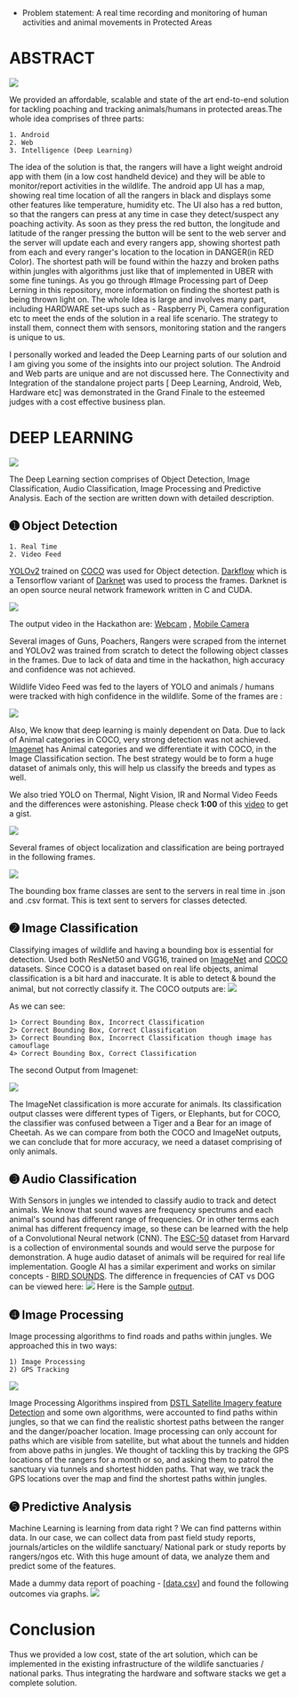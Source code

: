 + Problem statement: A real time recording and monitoring of human activities and animal movements in Protected Areas

# ABSTRACT
<img src="https://github.com/mad-skull/Save-Animals/blob/master/img/overview.JPG">

We provided an affordable, scalable and state of the art end-to-end solution for tackling poaching and tracking animals/humans in protected areas.The whole idea comprises of three parts:

    1. Android
    2. Web
    3. Intelligence (Deep Learning)
    
The idea of the solution is that, the rangers will have a light weight android app with them (in a low cost handheld device) and they will be able to monitor/report activities in the wildlife. The android app UI has a map, showing real time location of all the rangers in black and displays some other features like temperature, humidity etc. The UI also has a red button, so that the rangers can press at any time in case they detect/suspect any poaching activity. As soon as they press the red button, the longitude and latitude of the ranger pressing the button will be sent to the web server and the server will update each and every rangers app, showing shortest path from each and every ranger's location to the location in DANGER(in RED Color). The shortest path will be found within the hazzy and broken paths within jungles with algorithms just like that of implemented in UBER with some fine tunings. As you go through #Image Processing part of Deep Lerning in this repository, more information on finding the shortest path is being thrown light on. The whole Idea is large and involves many part, including HARDWARE set-ups such as - Raspberry Pi, Camera configuration etc to meet the ends of the solution in a real life scenario. The strategy to install them, connect them with sensors, monitoring station and the rangers is unique to us.

I personally worked and leaded the Deep Learning parts of our solution and I am giving you some of the insights into our project solution. The Android and Web parts are unique and are not discussed here. The Connectivity and Integration of the standalone project parts [ Deep Learning, Android, Web, Hardware etc] was demonstrated in the Grand Finale to the esteemed judges with a cost effective business plan.

# DEEP LEARNING
<img src="https://github.com/mad-skull/Save-Animals/blob/master/img/deep.jpg">

The Deep Learning section comprises of Object Detection, Image Classification, Audio Classification, Image Processing and Predictive Analysis. Each of the section are written down with detailed description.

<h2> ➊ Object Detection </h2>

    1. Real Time
    2. Video Feed
    
[YOLOv2](https://pjreddie.com/darknet/yolo/) trained on [COCO](http://cocodataset.org) was used for Object detection. [Darkflow](https://github.com/thtrieu/darkflow) which is a Tensorflow variant of [Darknet](https://github.com/pjreddie/darknet) was used to process the frames. Darknet is an open source neural network framework written in C and CUDA. 

<img src="https://github.com/mad-skull/Save-Animals/blob/master/img/yolo.JPG">

The output video in the Hackathon are: [Webcam](https://youtu.be/SJxoIHBeOB0) , [Mobile Camera](https://youtu.be/qkzmv4ny7VM)

Several images of Guns, Poachers, Rangers were scraped from the internet and YOLOv2 was trained from scratch to detect the following object classes in the frames. Due to lack of data and time in the hackathon, high accuracy and confidence was not achieved.

Wildlife Video Feed was fed to the layers of YOLO and animals / humans were tracked with high confidence in the wildlife. Some of the frames are :

<img src="https://github.com/mad-skull/Save-Animals/blob/master/img/wildd.jpg">

Also, We know that deep learning is mainly dependent on Data. Due to lack of Animal categories in COCO, very strong detection was not achieved. [Imagenet](http://www.image-net.org/) has Animal categories and we differentiate it with COCO, in the Image Classification section. The best strategy would be to form a huge dataset of animals only, this will help us classify the breeds and types as well.

We also tried YOLO on Thermal, Night Vision, IR and Normal Video Feeds and the differences were astonishing. Please check <b>1:00</b> of this [video](https://youtu.be/sCrg1bD2Lno) to get a gist.

<img src="https://github.com/mad-skull/Save-Animals/blob/master/img/ewd2.jpg">

Several frames of object localization and classification are being portrayed in the following frames.

<img src="https://github.com/mad-skull/Save-Animals/blob/master/img/thermal2.jpg">

The bounding box frame classes are sent to the servers in real time in .json and .csv format. This is text sent to servers for classes detected.

<h2> ➋ Image Classification </h2>

Classifying images of wildlife and having a bounding box is essential for detection. Used both ResNet50 and VGG16, trained on [ImageNet](https://github.com/mad-akull/Save-Animals/blob/master/Image/Imagenet-script.py) and [COCO](https://github.com/mad-skull/Save-Animals/blob/master/Image/COCO-script.py) datasets. Since COCO is a dataset based on real life objects, animal classification is a bit hard and inaccurate. It is able to detect & bound the animal, but not correctly classify it. The COCO outputs are:
<img src="https://github.com/mad-skull/Save-Animals/blob/master/img/comparison.jpg">

As we can see:

    1> Correct Bounding Box, Incorrect Classification
    2> Correct Bounding Box, Correct Classification
    3> Correct Bounding Box, Incorrect Classification though image has camouflage
    4> Correct Bounding Box, Correct Classification

The second Output from Imagenet:

<img src="https://github.com/mad-skull/Save-Animals/blob/master/Image/output/ResNet50.JPG">

The ImageNet classification is more accurate for animals. Its classification output classes were different types of Tigers, or Elephants, but for COCO, the classifier was confused between a Tiger and a Bear for an image of Cheetah.
As we can compare from both the COCO and ImageNet outputs, we can conclude that for more accuracy, we need a dataset comprising of  only animals.

<h2> ➌ Audio Classification </h2>

With Sensors in jungles we intended to classify audio to track and detect animals. We know that sound waves are frequency spectrums and each animal's sound has different range of frequencies. Or in other terms each animal has different frequency image, so these can be learned with the help of a Convolutional Neural network (CNN). The [ESC-50](https://dataverse.harvard.edu/dataset.xhtml?persistentId=doi:10.7910/DVN/YDEPUT) dataset from Harvard is a collection of environmental sounds and would serve the purpose for demonstration. A huge audio dataset of animals will be required for real life implementation. Google AI has a similar experiment and works on similar concepts - [BIRD SOUNDS](https://experiments.withgoogle.com/ai/bird-sounds/view/). The difference in frequencies of CAT vs DOG can be viewed here:
<img src="https://github.com/mad-skull/Save-Animals/blob/master/img/sound.jpg">
Here is the Sample [output](https://youtu.be/7nNgFzmIUsA).

<h2> ➍ Image Processing </h2>

Image processing algorithms to find roads and paths within jungles. We approached this in two ways:

    1) Image Processing
    2) GPS Tracking
    
<img src="https://github.com/mad-skull/Save-Animals/blob/master/satellite/img/sat_1.jpg">

Image Processing Algorithms inspired from [DSTL Satellite Imagery feature Detection](https://www.kaggle.com/c/dstl-satellite-imagery-feature-detection) and some own algorithms, were accounted to find paths within jungles, so that we can find the realistic shortest paths between the ranger and the danger/poacher location. Image processing can only account for paths which are visible from satellite, but what about the tunnels and hidden from above paths in jungles.
We thought of tackling this by tracking the GPS locations of the rangers for a month or so, and asking them to patrol the sanctuary via tunnels and shortest hidden paths. That way, we track the GPS locations over the map and find the shortest paths within jungles.

<h2> ➎ Predictive Analysis </h2>
Machine Learning is learning from data right ? We can find patterns within data. In our case, we can collect data from past field study reports, journals/articles on the wildlife sanctuary/ National park or study reports by rangers/ngos etc. With this huge amount of data, we analyze them and predict some of the features. 

Made a dummy data report of poaching - [[data.csv](https://github.com/mad-skull/Save-Animals/blob/master/pred/kaz_train.csv)] and found the following outcomes via graphs.
<img src="https://github.com/mad-skull/Save-Animals/blob/master/pred/graph.jpg">

# Conclusion

Thus we provided a low cost, state of the art solution, which can be implemented in the existing infrastructure of the wildlife sanctuaries / national parks. Thus integrating the hardware and software stacks we get a complete solution.